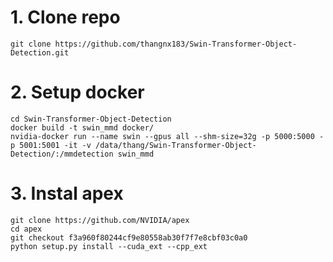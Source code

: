 # 1. Clone repo  
`git clone https://github.com/thangnx183/Swin-Transformer-Object-Detection.git`
# 2. Setup docker 
```
cd Swin-Transformer-Object-Detection
docker build -t swin_mmd docker/
nvidia-docker run --name swin --gpus all --shm-size=32g -p 5000:5000 -p 5001:5001 -it -v /data/thang/Swin-Transformer-Object-Detection/:/mmdetection swin_mmd 
```
# 3. Instal apex
```
git clone https://github.com/NVIDIA/apex
cd apex
git checkout f3a960f80244cf9e80558ab30f7f7e8cbf03c0a0
python setup.py install --cuda_ext --cpp_ext
```
